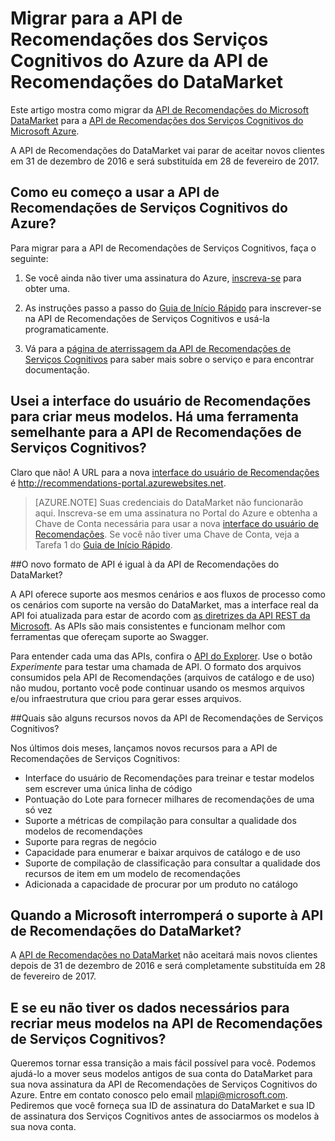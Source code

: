 
<properties
	pageTitle="Migrar para a API de Recomendações de Serviços Cognitivos do Azure desde a API de Recomendações do DataMarket | Microsoft Azure"
	description="Recomendações do aprendizado de máquina do Azure – migração para o serviço cognitivo de recomendações"
	services="cognitive-services"
	documentationCenter=""
	authors="luiscabrer"
	manager="jhubbard"
	editor="cgronlun"/>

<tags
	ms.service="cognitive-services"
	ms.workload="data-services"
	ms.tgt_pltfrm="na"
	ms.devlang="na"
	ms.topic="article"
	ms.date="09/01/2016"
	ms.author="luisca"/>


# Migrar para a API de Recomendações dos Serviços Cognitivos do Azure da API de Recomendações do DataMarket
Este artigo mostra como migrar da [API de Recomendações do Microsoft DataMarket](https://datamarket.azure.com/dataset/amla/recommendations) para a [API de Recomendações dos Serviços Cognitivos do Microsoft Azure](https://www.microsoft.com/cognitive-services/pt-BR/recommendations-api).

A API de Recomendações do DataMarket vai parar de aceitar novos clientes em 31 de dezembro de 2016 e será substituída em 28 de fevereiro de 2017.

## Como eu começo a usar a API de Recomendações de Serviços Cognitivos do Azure?

Para migrar para a API de Recomendações de Serviços Cognitivos, faça o seguinte:

1.	Se você ainda não tiver uma assinatura do Azure, [inscreva-se](https://portal.azure.com/#create/Microsoft.CognitiveServices/apitype/Recommendations/pricingtier/S1) para obter uma.

1.	As instruções passo a passo do [Guia de Início Rápido](cognitive-services-recommendations-quick-start.md) para inscrever-se na API de Recomendações de Serviços Cognitivos e usá-la programaticamente.

1.	Vá para a [página de aterrissagem da API de Recomendações de Serviços Cognitivos](https://www.microsoft.com/cognitive-services/pt-BR/recommendations-api) para saber mais sobre o serviço e para encontrar documentação.

## Usei a interface do usuário de Recomendações para criar meus modelos. Há uma ferramenta semelhante para a API de Recomendações de Serviços Cognitivos?

Claro que não! A URL para a nova [interface do usuário de Recomendações](http://recommendations-portal.azurewebsites.net/) é http://recommendations-portal.azurewebsites.net.

>[AZURE.NOTE] Suas credenciais do DataMarket não funcionarão aqui. Inscreva-se em uma assinatura no Portal do Azure e obtenha a Chave de Conta necessária para usar a nova [interface do usuário de Recomendações](http://recommendations-portal.azurewebsites.net/). Se você não tiver uma Chave de Conta, veja a Tarefa 1 do [Guia de Início Rápido](cognitive-services-recommendations-quick-start.md).

##O novo formato de API é igual à da API de Recomendações do DataMarket?

A API oferece suporte aos mesmos cenários e aos fluxos de processo como os cenários com suporte na versão do DataMarket, mas a interface real da API foi atualizada para estar de acordo com [as diretrizes da API REST da Microsoft](https://github.com/Microsoft/api-guidelines/blob/master/Guidelines.md). As APIs são mais consistentes e funcionam melhor com ferramentas que ofereçam suporte ao Swagger.

Para entender cada uma das APIs, confira o [API do Explorer](https://westus.dev.cognitive.microsoft.com/docs/services/Recommendations.V4.0/operations/56f30d77eda5650db055a3db). Use o botão *Experimente* para testar uma chamada de API. O formato dos arquivos consumidos pela API de Recomendações (arquivos de catálogo e de uso) não mudou, portanto você pode continuar usando os mesmos arquivos e/ou infraestrutura que criou para gerar esses arquivos.

##Quais são alguns recursos novos da API de Recomendações de Serviços Cognitivos?

Nos últimos dois meses, lançamos novos recursos para a API de Recomendações de Serviços Cognitivos:
-	Interface do usuário de Recomendações para treinar e testar modelos sem escrever uma única linha de código
-	Pontuação do Lote para fornecer milhares de recomendações de uma só vez
-	Suporte a métricas de compilação para consultar a qualidade dos modelos de recomendações
-	Suporte para regras de negócio
-	Capacidade para enumerar e baixar arquivos de catálogo e de uso
-	Suporte de compilação de classificação para consultar a qualidade dos recursos de item em um modelo de recomendações
-	Adicionada a capacidade de procurar por um produto no catálogo

## Quando a Microsoft interromperá o suporte à API de Recomendações do DataMarket?

A [API de Recomendações no DataMarket](https://datamarket.azure.com/dataset/amla/recommendations) não aceitará mais novos clientes depois de 31 de dezembro de 2016 e será completamente substituída em 28 de fevereiro de 2017.

## E se eu não tiver os dados necessários para recriar meus modelos na API de Recomendações de Serviços Cognitivos?

Queremos tornar essa transição a mais fácil possível para você. Podemos ajudá-lo a mover seus modelos antigos de sua conta do DataMarket para sua nova assinatura da API de Recomendações de Serviços Cognitivos do Azure. Entre em contato conosco pelo email [mlapi@microsoft.com](mailto://mlapi@microsoft.com). Pediremos que você forneça sua ID de assinatura do DataMarket e sua ID de assinatura dos Serviços Cognitivos antes de associarmos os modelos à sua nova conta.

<!---HONumber=AcomDC_0914_2016-->